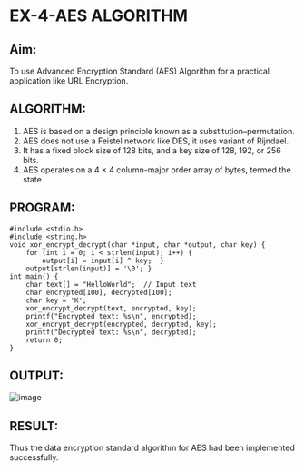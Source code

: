 # EX-4-AES ALGORITHM
## Aim:
  To use Advanced Encryption Standard (AES) Algorithm for a practical application like URL Encryption.
## ALGORITHM: 
  1. AES is based on a design principle known as a substitution–permutation. 
  2. AES does not use a Feistel network like DES, it uses variant of Rijndael. 
  3. It has a fixed block size of 128 bits, and a key size of 128, 192, or 256 bits. 
  4. AES operates on a 4 × 4 column-major order array of bytes, termed the state
## PROGRAM: 
```
#include <stdio.h>
#include <string.h>
void xor_encrypt_decrypt(char *input, char *output, char key) {
    for (int i = 0; i < strlen(input); i++) {
        output[i] = input[i] ^ key;  }
    output[strlen(input)] = '\0'; }
int main() {
    char text[] = "HelloWorld";  // Input text
    char encrypted[100], decrypted[100];
    char key = 'K'; 
    xor_encrypt_decrypt(text, encrypted, key);
    printf("Encrypted text: %s\n", encrypted);
    xor_encrypt_decrypt(encrypted, decrypted, key);
    printf("Decrypted text: %s\n", decrypted);
    return 0;
}
```
## OUTPUT:
![image](https://github.com/user-attachments/assets/f1a1fae5-bf11-4aa1-b9fb-348ea4509211)
## RESULT: 
Thus the data encryption standard algorithm for AES had been implemented successfully.
